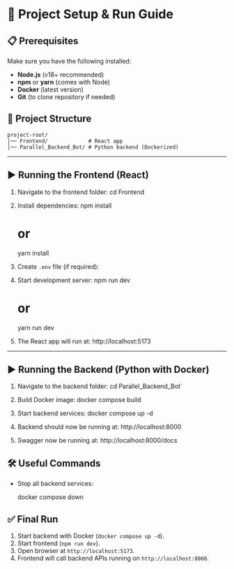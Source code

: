 # 🚀 Project Setup & Run Guide

## 📋 Prerequisites

Make sure you have the following installed:

- **Node.js** (v18+ recommended)  
- **npm** or **yarn** (comes with Node)  
- **Docker** (latest version)
- **Git** (to clone repository if needed)  


## 📂 Project Structure
```
project-root/
│── Frontend/             # React app
│── Parallel_Backend_Bot/ # Python backend (Dockerized)
```

---

## ▶️ Running the Frontend (React)

1. Navigate to the frontend folder:
   cd Frontend

2. Install dependencies:
   npm install
   # or
   yarn install

3. Create `.env` file (if required):

4. Start development server:
   npm run dev
   # or
   yarn run dev

5. The React app will run at:
   http://localhost:5173

---

## ▶️ Running the Backend (Python with Docker)

1. Navigate to the backend folder:
   cd Parallel_Backend_Bot`

2. Build Docker image:
   docker compose build

3. Start backend services:
   docker compose up -d

4. Backend should now be running at:
   http://localhost:8000

5. Swagger now be running at:
   http://localhost:8000/docs


## 🛠 Useful Commands

- Stop all backend services:

  docker compose down


## ✅ Final Run

1. Start backend with Docker (`docker compose up -d`).  
2. Start frontend (`npm run dev`).  
3. Open browser at `http://localhost:5173`.  
4. Frontend will call backend APIs running on `http://localhost:8000`.  
